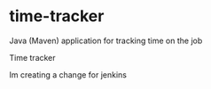 # time-tracker
Java (Maven) application for tracking time on the job

Time tracker

Im creating a change for jenkins
